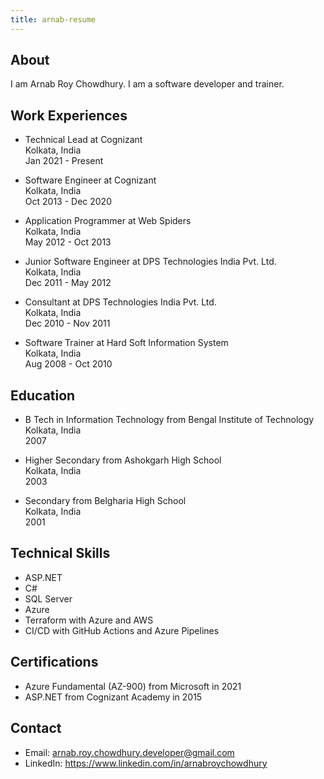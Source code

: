 ```yaml
---
title: arnab-resume
---
```


## About

I am Arnab Roy Chowdhury. I am a software developer and trainer.

## Work Experiences

- Technical Lead at Cognizant\
  Kolkata, India\
  Jan 2021 - Present

- Software Engineer at Cognizant\
  Kolkata, India\
  Oct 2013 - Dec 2020

- Application Programmer at Web Spiders\
  Kolkata, India\
  May 2012 - Oct 2013

- Junior Software Engineer at DPS Technologies India Pvt. Ltd.\
  Kolkata, India\
  Dec 2011 - May 2012

- Consultant at DPS Technologies India Pvt. Ltd.\
  Kolkata, India\
  Dec 2010 - Nov 2011

- Software Trainer at Hard Soft Information System\
  Kolkata, India\
  Aug 2008 - Oct 2010

## Education

- B Tech in Information Technology from Bengal Institute of Technology\
  Kolkata, India\
  2007

- Higher Secondary from Ashokgarh High School\
  Kolkata, India\
  2003

- Secondary from Belgharia High School\
  Kolkata, India\
  2001

## Technical Skills

- ASP.NET
- C#
- SQL Server
- Azure
- Terraform with Azure and AWS
- CI/CD with GitHub Actions and Azure Pipelines

## Certifications

- Azure Fundamental (AZ-900) from Microsoft in 2021
- ASP.NET from Cognizant Academy in 2015

## Contact

- Email: <arnab.roy.chowdhury.developer@gmail.com>
- LinkedIn: <https://www.linkedin.com/in/arnabroychowdhury>
